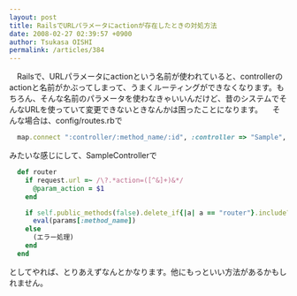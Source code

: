 ```yaml
---
layout: post
title: RailsでURLパラメータにactionが存在したときの対処方法
date: 2008-02-27 02:39:57 +0900
author: Tsukasa OISHI
permalink: /articles/384
---
```


　Railsで、URLパラメータにactionという名前が使われていると、controllerのactionと名前がかぶってしまって、うまくルーティングができなくなります。もちろん、そんな名前のパラメータを使わなきゃいいんだけど、昔のシステムでそんなURLを使っていて変更できないときなんかは困ったことになります。
　そんな場合は、config/routes.rbで

```ruby
  map.connect ":controller/:method_name/:id", :controller => "Sample", :action => "router"
```

みたいな感じにして、SampleControllerで

```ruby
  def router
    if request.url =~ /\?.*action=([^&]+)&*/
      @param_action = $1
    end

    if self.public_methods(false).delete_if{|a| a == "router"}.include?(params[:method_name])
      eval(params[:method_name])
    else
      (エラー処理)
    end
  end
```

としてやれば、とりあえずなんとかなります。他にもっといい方法があるかもしれません。


